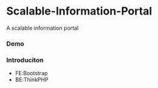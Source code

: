 # Scalable-Information-Portal
A scalable information portal

### Demo

### Introduciton
* FE:Bootstrap
* BE:ThinkPHP
